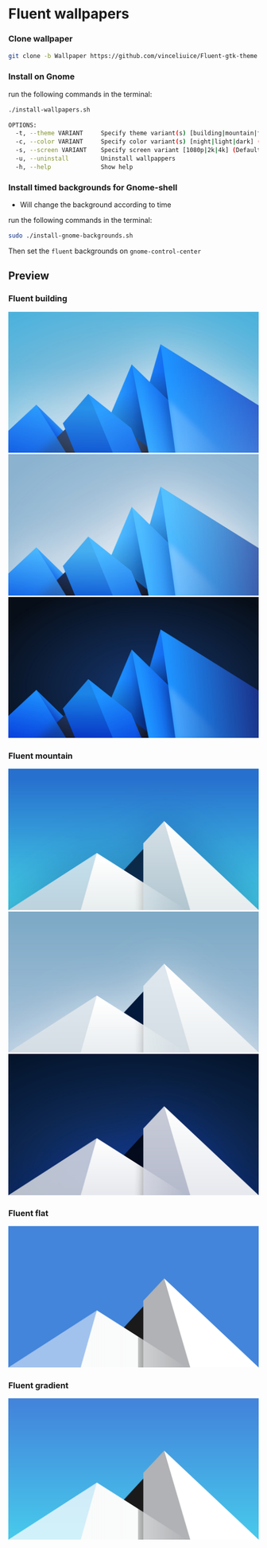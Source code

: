 # Fluent wallpapers

### Clone wallpaper

```sh
git clone -b Wallpaper https://github.com/vinceliuice/Fluent-gtk-theme.git
```

### Install on Gnome

run the following commands in the terminal:

```sh
./install-wallpapers.sh
```

```sh
OPTIONS:
  -t, --theme VARIANT     Specify theme variant(s) [building|mountain|flat|gradient] (Default: building variant)
  -c, --color VARIANT     Specify color variant(s) [night|light|dark] (Default: All variant)s)
  -s, --screen VARIANT    Specify screen variant [1080p|2k|4k] (Default: 1080p)
  -u, --uninstall         Uninstall wallpappers
  -h, --help              Show help
```

### Install timed backgrounds for Gnome-shell

- Will change the background according to time

run the following commands in the terminal:

```sh
sudo ./install-gnome-backgrounds.sh
```

Then set the `fluent` backgrounds on `gnome-control-center`

## Preview

### Fluent building
![1](wallpaper-1080p/Fluent-building-day.jpg?raw=true)
![2](wallpaper-1080p/Fluent-building-morning.jpg?raw=true)
![3](wallpaper-1080p/Fluent-building-night.jpg?raw=true)

### Fluent mountain
![1](wallpaper-1080p/Fluent-mountain-day.jpg?raw=true)
![2](wallpaper-1080p/Fluent-mountain-morning.jpg?raw=true)
![3](wallpaper-1080p/Fluent-mountain-night.jpg?raw=true)

### Fluent flat
![1](wallpaper-1080p/wallpaper-default-flat.png?raw=true)

### Fluent gradient
![1](wallpaper-1080p/wallpaper-default-gradient.png?raw=true)
